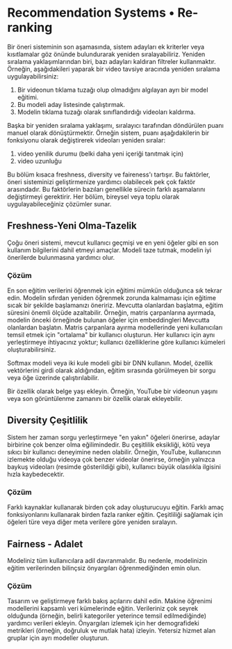 # Recommendation Systems • Re-ranking

Bir öneri sisteminin son aşamasında, sistem adayları ek kriterler veya kısıtlamalar göz önünde bulundurarak yeniden sıralayabiliriz. Yeniden sıralama yaklaşımlarından biri, bazı adayları kaldıran filtreler kullanmaktır.
Örneğin, aşağıdakileri yaparak bir video tavsiye aracında yeniden sıralama uygulayabilirsiniz:
1. Bir videonun tıklama tuzağı olup olmadığını algılayan ayrı bir model eğitimi.
2. Bu modeli aday listesinde çalıştırmak.
3. Modelin tıklama tuzağı olarak sınıflandırdığı videoları kaldırma.

Başka bir yeniden sıralama yaklaşımı, sıralayıcı tarafından döndürülen puanı manuel olarak dönüştürmektir.
Örneğin sistem, puanı aşağıdakilerin bir fonksiyonu olarak değiştirerek videoları yeniden sıralar:
1. video yenilik durumu (belki daha yeni içeriği tanıtmak için)
2. video uzunluğu

Bu bölüm kısaca freshness, diversity ve faireness'ı tartışır. Bu faktörler, öneri sisteminizi geliştirmenize yardımcı olabilecek pek çok faktör arasındadır. Bu faktörlerin bazıları genellikle sürecin farklı aşamalarını değiştirmeyi gerektirir. Her bölüm, bireysel veya toplu olarak uygulayabileceğiniz çözümler sunar.
## Freshness-Yeni Olma-Tazelik
Çoğu öneri sistemi, mevcut kullanıcı geçmişi ve en yeni öğeler gibi en son kullanım bilgilerini dahil etmeyi amaçlar. Modeli taze tutmak, modelin iyi önerilerde bulunmasına yardımcı olur.
### Çözüm
En son eğitim verilerini öğrenmek için eğitimi mümkün olduğunca sık tekrar edin. Modelin sıfırdan yeniden öğrenmek zorunda kalmaması için eğitime sıcak bir şekilde başlamanızı öneririz. Mevcutta olanlardan başlatma, eğitim süresini önemli ölçüde azaltabilir. Örneğin, matris çarpanlarına ayırmada, modelin önceki örneğinde bulunan öğeler için embeddingleri Mevcutta olanlardan
başlatın.
Matris çarpanlara ayırma modellerinde yeni kullanıcıları temsil etmek için "ortalama" bir kullanıcı oluşturun. Her kullanıcı için aynı yerleştirmeye ihtiyacınız yoktur; kullanıcı özelliklerine göre kullanıcı kümeleri oluşturabilirsiniz.

Softmax modeli veya iki kule modeli gibi bir DNN kullanın. Model, özellik vektörlerini girdi olarak aldığından, eğitim sırasında görülmeyen bir sorgu veya öğe üzerinde çalıştırılabilir.

Bir özellik olarak belge yaşı ekleyin. Örneğin, YouTube bir videonun yaşını veya son görüntülenme zamanını bir özellik olarak ekleyebilir. 
## Diversity Çeşitlilik
Sistem her zaman sorgu yerleştirmeye "en yakın" öğeleri önerirse, adaylar birbirine çok benzer olma eğilimindedir. Bu çeşitlilik eksikliği, kötü veya sıkıcı bir kullanıcı deneyimine neden olabilir. Örneğin, YouTube, kullanıcının izlemekte olduğu videoya çok benzer videolar önerirse, örneğin yalnızca baykuş videoları (resimde gösterildiği gibi), kullanıcı büyük olasılıkla ilgisini hızla kaybedecektir.
### Çözüm
Farklı kaynaklar kullanarak birden çok aday oluşturucuyu eğitin.
Farklı amaç fonksiyonlarını kullanarak birden fazla ranker eğitin.
Çeşitliliği sağlamak için öğeleri türe veya diğer meta verilere göre yeniden sıralayın.
## Fairness - Adalet
Modeliniz tüm kullanıcılara adil davranmalıdır. Bu nedenle, modelinizin eğitim verilerinden bilinçsiz önyargıları öğrenmediğinden emin olun.
### Çözüm
Tasarım ve geliştirmeye farklı bakış açılarını dahil edin.
Makine öğrenimi modellerini kapsamlı veri kümelerinde eğitin. Verileriniz çok seyrek olduğunda (örneğin, belirli kategoriler yeterince temsil edilmediğinde) yardımcı verileri ekleyin.
Önyargıları izlemek için her demografideki metrikleri (örneğin, doğruluk ve mutlak hata) izleyin.
Yetersiz hizmet alan gruplar için ayrı modeller oluşturun.

